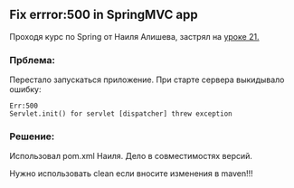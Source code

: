 ## Fix errror:500 in SpringMVC app
Проходя курс по Spring от Наиля Алишева, застрял на [уроке 21.](https://www.youtube.com/watch?v=D58pIymCew4) 
### Прблема:
Перестало запускаться приложение. При старте сервера выкидывало ошибку:
```
Err:500  
Servlet.init() for servlet [dispatcher] threw exception
```
### Решение:
Использовал pom.xml Наиля. Дело в совместимостях версий.

Нужно использовать clean если вносите изменения в maven!!!

